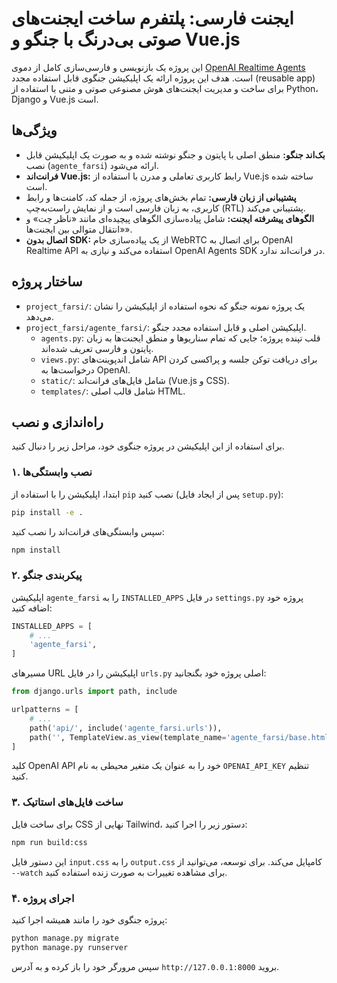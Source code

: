 # ایجنت فارسی: پلتفرم ساخت ایجنت‌های صوتی بی‌درنگ با جنگو و Vue.js

این پروژه یک بازنویسی و فارسی‌سازی کامل از دموی [OpenAI Realtime Agents](https://github.com/openai/openai-realtime-agents) است. هدف این پروژه ارائه یک اپلیکیشن جنگوی قابل استفاده مجدد (reusable app) برای ساخت و مدیریت ایجنت‌های هوش مصنوعی صوتی و متنی با استفاده از Python، Django و Vue.js است.

## ویژگی‌ها

- **بک‌اند جنگو:** منطق اصلی با پایتون و جنگو نوشته شده و به صورت یک اپلیکیشن قابل نصب (`agente_farsi`) ارائه می‌شود.
- **فرانت‌اند Vue.js:** رابط کاربری تعاملی و مدرن با استفاده از Vue.js ساخته شده است.
- **پشتیبانی از زبان فارسی:** تمام بخش‌های پروژه، از جمله کد، کامنت‌ها و رابط کاربری، به زبان فارسی است و از نمایش راست‌به‌چپ (RTL) پشتیبانی می‌کند.
- **الگوهای پیشرفته ایجنت:** شامل پیاده‌سازی الگوهای پیچیده‌ای مانند «ناظر چت» و «انتقال متوالی بین ایجنت‌ها».
- **اتصال بدون SDK:** از یک پیاده‌سازی خام WebRTC برای اتصال به OpenAI Realtime API استفاده می‌کند و نیازی به OpenAI Agents SDK در فرانت‌اند ندارد.

## ساختار پروژه

- `project_farsi/`: یک پروژه نمونه جنگو که نحوه استفاده از اپلیکیشن را نشان می‌دهد.
- `project_farsi/agente_farsi/`: اپلیکیشن اصلی و قابل استفاده مجدد جنگو.
  - `agents.py`: قلب تپنده پروژه؛ جایی که تمام سناریوها و منطق ایجنت‌ها به زبان پایتون و فارسی تعریف شده‌اند.
  - `views.py`: شامل اندپوینت‌های API برای دریافت توکن جلسه و پراکسی کردن درخواست‌ها به OpenAI.
  - `static/`: شامل فایل‌های فرانت‌اند (Vue.js و CSS).
  - `templates/`: شامل قالب اصلی HTML.

## راه‌اندازی و نصب

برای استفاده از این اپلیکیشن در پروژه جنگوی خود، مراحل زیر را دنبال کنید.

### ۱. نصب وابستگی‌ها

ابتدا، اپلیکیشن را با استفاده از `pip` نصب کنید (پس از ایجاد فایل `setup.py`):
```bash
pip install -e .
```
سپس وابستگی‌های فرانت‌اند را نصب کنید:
```bash
npm install
```

### ۲. پیکربندی جنگو

اپلیکیشن `agente_farsi` را به `INSTALLED_APPS` در فایل `settings.py` پروژه خود اضافه کنید:
```python
INSTALLED_APPS = [
    # ...
    'agente_farsi',
]
```

مسیرهای URL اپلیکیشن را در فایل `urls.py` اصلی پروژه خود بگنجانید:
```python
from django.urls import path, include

urlpatterns = [
    # ...
    path('api/', include('agente_farsi.urls')),
    path('', TemplateView.as_view(template_name='agente_farsi/base.html'), name='home'),
]
```

کلید OpenAI API خود را به عنوان یک متغیر محیطی به نام `OPENAI_API_KEY` تنظیم کنید.

### ۳. ساخت فایل‌های استاتیک

برای ساخت فایل CSS نهایی از Tailwind، دستور زیر را اجرا کنید:
```bash
npm run build:css
```
این دستور فایل `input.css` را به `output.css` کامپایل می‌کند. برای توسعه، می‌توانید از `--watch` برای مشاهده تغییرات به صورت زنده استفاده کنید.

### ۴. اجرای پروژه

پروژه جنگوی خود را مانند همیشه اجرا کنید:
```bash
python manage.py migrate
python manage.py runserver
```
سپس مرورگر خود را باز کرده و به آدرس `http://127.0.0.1:8000` بروید.
